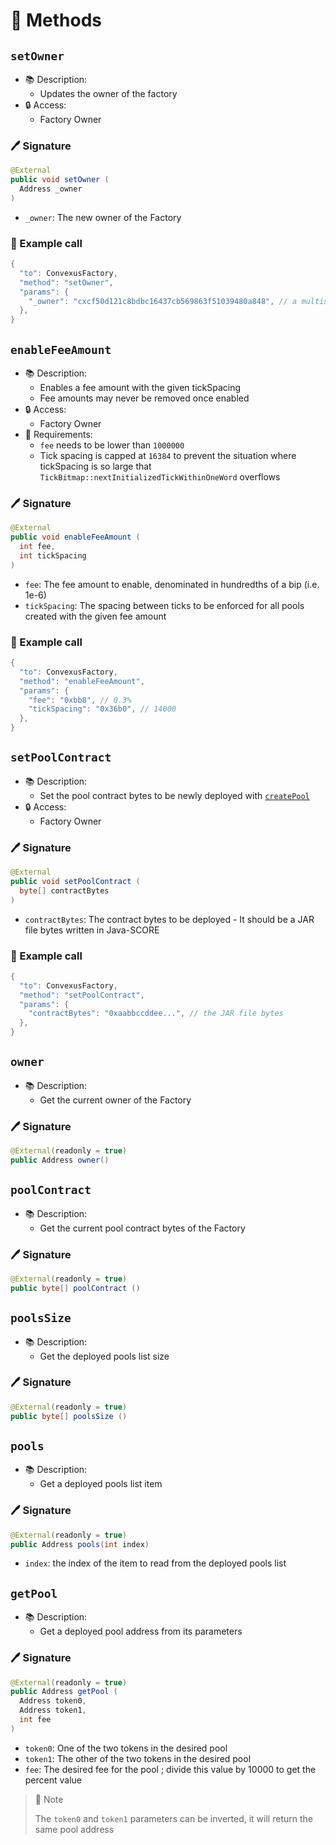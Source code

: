 # 📜 Methods

## `setOwner`

- 📚 Description: 
  - Updates the owner of the factory
- 🔒 Access: 
  - Factory Owner

### 🖊️ Signature

```java
@External
public void setOwner (
  Address _owner
)
```

- `_owner`: The new owner of the Factory

### 🧪 Example call

```java
{
  "to": ConvexusFactory,
  "method": "setOwner",
  "params": {
    "_owner": "cxcf50d121c8bdbc16437cb569863f51039480a848", // a multisig contract
  },
}
```

## `enableFeeAmount`

- 📚 Description: 
  - Enables a fee amount with the given tickSpacing
  - Fee amounts may never be removed once enabled
- 🔒 Access: 
  - Factory Owner
- 🚩 Requirements:
  - `fee` needs to be lower than `1000000`
  - Tick spacing is capped at `16384` to prevent the situation where tickSpacing is so large that `TickBitmap::nextInitializedTickWithinOneWord` overflows

### 🖊️ Signature

```java
@External
public void enableFeeAmount (
  int fee, 
  int tickSpacing
)
```

- `fee`: The fee amount to enable, denominated in hundredths of a bip (i.e. 1e-6)
- `tickSpacing`: The spacing between ticks to be enforced for all pools created with the given fee amount

### 🧪 Example call

```java
{
  "to": ConvexusFactory,
  "method": "enableFeeAmount",
  "params": {
    "fee": "0xbb8", // 0.3%
    "tickSpacing": "0x36b0", // 14000
  },
}
```


## `setPoolContract`

- 📚 Description: 
  - Set the pool contract bytes to be newly deployed with [`createPool`](create-pool.md#createpool)
- 🔒 Access: 
  - Factory Owner

### 🖊️ Signature

```java
@External
public void setPoolContract (
  byte[] contractBytes
)
```

- `contractBytes`: The contract bytes to be deployed - It should be a JAR file bytes written in Java-SCORE

### 🧪 Example call

```java
{
  "to": ConvexusFactory,
  "method": "setPoolContract",
  "params": {
    "contractBytes": "0xaabbccddee...", // the JAR file bytes
  },
}
```

## `owner`

- 📚 Description:
  - Get the current owner of the Factory

### 🖊️ Signature

```java
@External(readonly = true)
public Address owner()
```

## `poolContract`

- 📚 Description:
  - Get the current pool contract bytes of the Factory

### 🖊️ Signature

```java
@External(readonly = true)
public byte[] poolContract ()
```

## `poolsSize`

- 📚 Description:
  - Get the deployed pools list size

### 🖊️ Signature

```java
@External(readonly = true)
public byte[] poolsSize ()
```

## `pools`

- 📚 Description:
  - Get a deployed pools list item

### 🖊️ Signature

```java
@External(readonly = true)
public Address pools(int index)
```

- `index`: the index of the item to read from the deployed pools list


## `getPool`

- 📚 Description:
  - Get a deployed pool address from its parameters

### 🖊️ Signature

```java
@External(readonly = true)
public Address getPool (
  Address token0, 
  Address token1, 
  int fee
)
```

- `token0`: One of the two tokens in the desired pool
- `token1`: The other of the two tokens in the desired pool
- `fee`: The desired fee for the pool ; divide this value by 10000 to get the percent value


> 📝 Note
> 
> The `token0` and `token1` parameters can be inverted, it will return the same pool address
